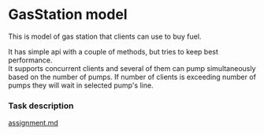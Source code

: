 # GasStation model

This is model of gas station that clients can use to buy fuel.

It has simple api with a couple of methods, but tries to keep best performance.  
It supports concurrent clients and several of them can pump simultaneously
based on the number of pumps. If number of clients is exceeding number of pumps 
they will wait in selected pump's line.

### Task description

[assignment.md](assignment.md)
